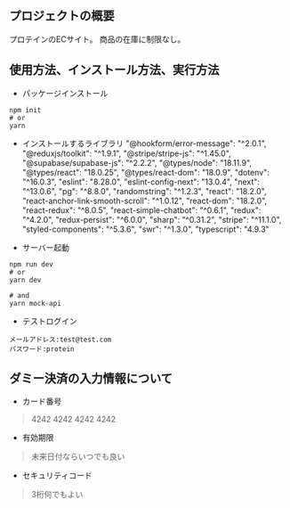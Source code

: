 ## プロジェクトの概要
プロテインのECサイト。
商品の在庫に制限なし。


## 使用方法、インストール方法、実行方法
- パッケージインストール
```
npm init
# or
yarn
```

- インストールするライブラリ
"@hookform/error-message": "^2.0.1",
"@reduxjs/toolkit": "^1.9.1",
"@stripe/stripe-js": "^1.45.0",
"@supabase/supabase-js": "^2.2.2",
"@types/node": "18.11.9",
"@types/react": "18.0.25",
"@types/react-dom": "18.0.9",
"dotenv": "^16.0.3",
"eslint": "8.28.0",
"eslint-config-next": "13.0.4",
"next": "^13.0.6",
"pg": "^8.8.0",
"randomstring": "^1.2.3",
"react": "18.2.0",
"react-anchor-link-smooth-scroll": "^1.0.12",
"react-dom": "18.2.0",
"react-redux": "^8.0.5",
"react-simple-chatbot": "^0.6.1",
"redux": "^4.2.0",
"redux-persist": "^6.0.0",
"sharp": "^0.31.2",
"stripe": "^11.1.0",
"styled-components": "^5.3.6",
"swr": "^1.3.0",
"typescript": "4.9.3"

- サーバー起動
```
npm run dev
# or
yarn dev
```

```
# and
yarn mock-api
```

- テストログイン
```
メールアドレス:test@test.com
パスワード:protein
```

## ダミー決済の入力情報について
- カード番号
> 4242 4242 4242 4242
- 有効期限
> 未来日付ならいつでも良い
- セキュリティコード
> 3桁何でもよい
